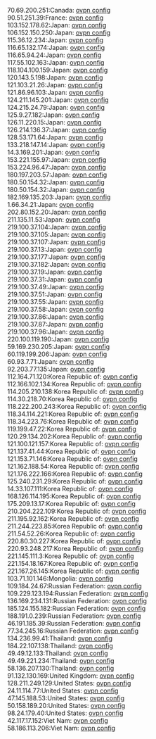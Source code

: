 70.69.200.251:Canada: [ovpn config](vpn/70_69_200_251.ovpn)  
90.51.251.39:France: [ovpn config](vpn/90_51_251_39.ovpn)  
103.152.178.62:Japan: [ovpn config](vpn/103_152_178_62.ovpn)  
106.152.150.250:Japan: [ovpn config](vpn/106_152_150_250.ovpn)  
115.36.12.234:Japan: [ovpn config](vpn/115_36_12_234.ovpn)  
116.65.132.174:Japan: [ovpn config](vpn/116_65_132_174.ovpn)  
116.65.94.24:Japan: [ovpn config](vpn/116_65_94_24.ovpn)  
117.55.102.163:Japan: [ovpn config](vpn/117_55_102_163.ovpn)  
118.104.100.159:Japan: [ovpn config](vpn/118_104_100_159.ovpn)  
120.143.5.198:Japan: [ovpn config](vpn/120_143_5_198.ovpn)  
121.103.21.26:Japan: [ovpn config](vpn/121_103_21_26.ovpn)  
121.86.96.103:Japan: [ovpn config](vpn/121_86_96_103.ovpn)  
124.211.145.201:Japan: [ovpn config](vpn/124_211_145_201.ovpn)  
124.215.24.79:Japan: [ovpn config](vpn/124_215_24_79.ovpn)  
125.9.27.182:Japan: [ovpn config](vpn/125_9_27_182.ovpn)  
126.11.220.15:Japan: [ovpn config](vpn/126_11_220_15.ovpn)  
126.214.136.37:Japan: [ovpn config](vpn/126_214_136_37.ovpn)  
128.53.171.64:Japan: [ovpn config](vpn/128_53_171_64.ovpn)  
133.218.147.14:Japan: [ovpn config](vpn/133_218_147_14.ovpn)  
14.3.169.201:Japan: [ovpn config](vpn/14_3_169_201.ovpn)  
153.221.155.97:Japan: [ovpn config](vpn/153_221_155_97.ovpn)  
153.224.96.47:Japan: [ovpn config](vpn/153_224_96_47.ovpn)  
180.197.203.57:Japan: [ovpn config](vpn/180_197_203_57.ovpn)  
180.50.154.32:Japan: [ovpn config](vpn/180_50_154_32.ovpn)  
180.50.154.32:Japan: [ovpn config](vpn/180_50_154_32.ovpn)  
182.169.135.203:Japan: [ovpn config](vpn/182_169_135_203.ovpn)  
1.66.34.21:Japan: [ovpn config](vpn/1_66_34_21.ovpn)  
202.80.152.20:Japan: [ovpn config](vpn/202_80_152_20.ovpn)  
211.135.11.53:Japan: [ovpn config](vpn/211_135_11_53.ovpn)  
219.100.37.104:Japan: [ovpn config](vpn/219_100_37_104.ovpn)  
219.100.37.105:Japan: [ovpn config](vpn/219_100_37_105.ovpn)  
219.100.37.107:Japan: [ovpn config](vpn/219_100_37_107.ovpn)  
219.100.37.13:Japan: [ovpn config](vpn/219_100_37_13.ovpn)  
219.100.37.177:Japan: [ovpn config](vpn/219_100_37_177.ovpn)  
219.100.37.182:Japan: [ovpn config](vpn/219_100_37_182.ovpn)  
219.100.37.19:Japan: [ovpn config](vpn/219_100_37_19.ovpn)  
219.100.37.31:Japan: [ovpn config](vpn/219_100_37_31.ovpn)  
219.100.37.49:Japan: [ovpn config](vpn/219_100_37_49.ovpn)  
219.100.37.51:Japan: [ovpn config](vpn/219_100_37_51.ovpn)  
219.100.37.55:Japan: [ovpn config](vpn/219_100_37_55.ovpn)  
219.100.37.58:Japan: [ovpn config](vpn/219_100_37_58.ovpn)  
219.100.37.86:Japan: [ovpn config](vpn/219_100_37_86.ovpn)  
219.100.37.87:Japan: [ovpn config](vpn/219_100_37_87.ovpn)  
219.100.37.96:Japan: [ovpn config](vpn/219_100_37_96.ovpn)  
220.100.119.190:Japan: [ovpn config](vpn/220_100_119_190.ovpn)  
59.169.230.205:Japan: [ovpn config](vpn/59_169_230_205.ovpn)  
60.119.199.206:Japan: [ovpn config](vpn/60_119_199_206.ovpn)  
60.93.7.71:Japan: [ovpn config](vpn/60_93_7_71.ovpn)  
92.203.77.135:Japan: [ovpn config](vpn/92_203_77_135.ovpn)  
112.164.71.120:Korea Republic of: [ovpn config](vpn/112_164_71_120.ovpn)  
112.166.102.134:Korea Republic of: [ovpn config](vpn/112_166_102_134.ovpn)  
114.205.210.138:Korea Republic of: [ovpn config](vpn/114_205_210_138.ovpn)  
114.30.218.70:Korea Republic of: [ovpn config](vpn/114_30_218_70.ovpn)  
118.222.200.243:Korea Republic of: [ovpn config](vpn/118_222_200_243.ovpn)  
118.34.114.221:Korea Republic of: [ovpn config](vpn/118_34_114_221.ovpn)  
118.34.223.76:Korea Republic of: [ovpn config](vpn/118_34_223_76.ovpn)  
119.199.47.22:Korea Republic of: [ovpn config](vpn/119_199_47_22.ovpn)  
120.29.134.202:Korea Republic of: [ovpn config](vpn/120_29_134_202.ovpn)  
121.100.121.157:Korea Republic of: [ovpn config](vpn/121_100_121_157.ovpn)  
121.137.41.44:Korea Republic of: [ovpn config](vpn/121_137_41_44.ovpn)  
121.153.71.146:Korea Republic of: [ovpn config](vpn/121_153_71_146.ovpn)  
121.162.188.54:Korea Republic of: [ovpn config](vpn/121_162_188_54.ovpn)  
121.176.222.166:Korea Republic of: [ovpn config](vpn/121_176_222_166.ovpn)  
125.240.231.29:Korea Republic of: [ovpn config](vpn/125_240_231_29.ovpn)  
14.33.107.111:Korea Republic of: [ovpn config](vpn/14_33_107_111.ovpn)  
168.126.114.195:Korea Republic of: [ovpn config](vpn/168_126_114_195.ovpn)  
175.209.13.17:Korea Republic of: [ovpn config](vpn/175_209_13_17.ovpn)  
210.204.222.109:Korea Republic of: [ovpn config](vpn/210_204_222_109.ovpn)  
211.195.92.162:Korea Republic of: [ovpn config](vpn/211_195_92_162.ovpn)  
211.244.223.85:Korea Republic of: [ovpn config](vpn/211_244_223_85.ovpn)  
211.54.52.26:Korea Republic of: [ovpn config](vpn/211_54_52_26.ovpn)  
220.80.30.227:Korea Republic of: [ovpn config](vpn/220_80_30_227.ovpn)  
220.93.248.217:Korea Republic of: [ovpn config](vpn/220_93_248_217.ovpn)  
221.145.111.3:Korea Republic of: [ovpn config](vpn/221_145_111_3.ovpn)  
221.154.18.167:Korea Republic of: [ovpn config](vpn/221_154_18_167.ovpn)  
221.167.26.145:Korea Republic of: [ovpn config](vpn/221_167_26_145.ovpn)  
103.71.101.146:Mongolia: [ovpn config](vpn/103_71_101_146.ovpn)  
109.184.24.67:Russian Federation: [ovpn config](vpn/109_184_24_67.ovpn)  
109.229.123.194:Russian Federation: [ovpn config](vpn/109_229_123_194.ovpn)  
136.169.234.131:Russian Federation: [ovpn config](vpn/136_169_234_131.ovpn)  
185.124.155.182:Russian Federation: [ovpn config](vpn/185_124_155_182.ovpn)  
188.191.0.239:Russian Federation: [ovpn config](vpn/188_191_0_239.ovpn)  
46.191.185.39:Russian Federation: [ovpn config](vpn/46_191_185_39.ovpn)  
77.34.245.16:Russian Federation: [ovpn config](vpn/77_34_245_16.ovpn)  
134.236.99.41:Thailand: [ovpn config](vpn/134_236_99_41.ovpn)  
184.22.107.138:Thailand: [ovpn config](vpn/184_22_107_138.ovpn)  
49.49.12.133:Thailand: [ovpn config](vpn/49_49_12_133.ovpn)  
49.49.221.234:Thailand: [ovpn config](vpn/49_49_221_234.ovpn)  
58.136.207.130:Thailand: [ovpn config](vpn/58_136_207_130.ovpn)  
91.132.130.169:United Kingdom: [ovpn config](vpn/91_132_130_169.ovpn)  
128.211.249.129:United States: [ovpn config](vpn/128_211_249_129.ovpn)  
24.11.114.77:United States: [ovpn config](vpn/24_11_114_77.ovpn)  
47.145.188.53:United States: [ovpn config](vpn/47_145_188_53.ovpn)  
50.158.189.20:United States: [ovpn config](vpn/50_158_189_20.ovpn)  
98.24.179.40:United States: [ovpn config](vpn/98_24_179_40.ovpn)  
42.117.17.152:Viet Nam: [ovpn config](vpn/42_117_17_152.ovpn)  
58.186.113.206:Viet Nam: [ovpn config](vpn/58_186_113_206.ovpn)  
